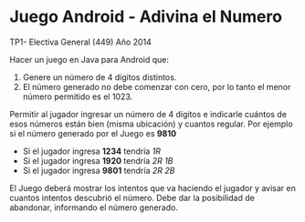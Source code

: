 Juego Android - Adivina el Numero
==================================

TP1- Electiva General (449) 
	Año 2014

Hacer un juego en Java para Android que:

1. Genere un número de 4 dígitos distintos.
2. El número generado no debe comenzar con cero, por lo tanto el menor número permitido es el 1023.


Permitir al jugador ingresar un número de 4 dígitos e indicarle cuántos de esos números están bien (misma ubicación) y cuantos regular. Por ejemplo si el número generado por el Juego es **9810**

- Si el jugador ingresa **1234** tendría *1R*
- Si el jugador ingresa **1920** tendría *2R* *1B*
- Si el jugador ingresa **9801** tendría *2R* *2B*

El Juego deberá mostrar los intentos que va haciendo el jugador y avisar en cuantos intentos descubrió el número.
Debe dar la posibilidad de abandonar, informando el número generado.

 



